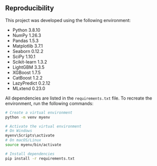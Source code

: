 ## Reproducibility

This project was developed using the following environment:

- Python 3.8.10
- NumPy 1.26.3
- Pandas 1.5.3
- Matplotlib 3.7.1
- Seaborn 0.12.2
- SciPy 1.10.1
- Scikit-learn 1.3.2
- LightGBM 3.3.5
- XGBoost 1.7.5
- CatBoost 1.2.2
- LazyPredict 0.2.12
- MLxtend 0.23.0

All dependencies are listed in the `requirements.txt` file. To recreate the environment, run the following commands:

```sh
# Create a virtual environment
python -m venv myenv

# Activate the virtual environment
# On Windows
myenv\Scripts\activate
# On macOS/Linux
source myenv/bin/activate

# Install dependencies
pip install -r requirements.txt
